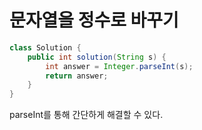 # 문자열을 정수로 바꾸기
```java
class Solution {
    public int solution(String s) {
        int answer = Integer.parseInt(s);
        return answer;
    }
}      
```

parseInt를 통해 간단하게 해결할 수 있다.
